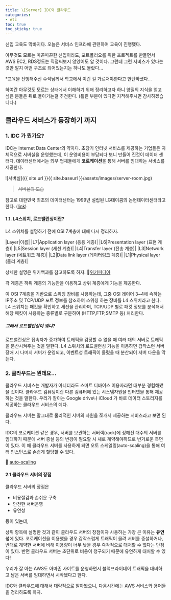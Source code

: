 ```yaml
---
title: \[Server] IDC와 클라우드
categories:
- etc
toc: true
toc_sticky: true
---
```


신입 교육도 막바지다. 오늘은 서비스 인프라에 관련하여 교육이 진행됐다.

아무것도 모르는 따끈따끈한 신입이라도, 포트폴리오를 위한 프로젝트를 만들면서 AWS EC2, RDS정도는 직접써보지 않았어도 알 것이다.
그런데 그런 서비스가 있다는 것만 알지 어떤 구조로 되어있는지는 하나도 몰랐다...

*교육을 진행해주신 수석님께서 학교에서 이런 걸 가르쳐야한다고 한탄하셨다...

하여간 아무것도 모르는 상태에서 이해하기 위해 정리하고자 하니 양질의 지식을 얻고 싶은 분들은 뒤로 돌아가는걸 추천한다. (틀린 부분이 있다면 지적해주시면 감사하겠습니다.)

## 클라우드 서비스가 등장하기 까지

### 1. IDC 가 뭔가요?

IDC는 Internet Data Center의 약자다. 초창기 인터넷 서비스를 제공하는 기업들은 자체적으로 서버실을 운영했는데, 이 운영비용이 부담되다 보니 만들어 진것이 데이터 센터다. 데이터센터에서는 외부 업체들에게 **코로케이션**을 통해 서버를 임대하는 서비스를 제공한다.


![서버실]({{ site.url }}{{ site.baseurl }}/assets/images/server-room.jpg)

> <strike>서버실의 모습</strike>


참고로 대한민국 최초의 데이터센터는 1999년 설립된 LG데이콤의 논현데이터센터라고 한다. (<a href="http://www.ddaily.co.kr/m/m_article/?no=55468">link</a>)<br>

#### 1.1. L4스위치, 로드밸런싱이란?

L4 스위치를 설명하기 전에 OSI 7계층에 대해 다시 정리하자.

|Layer|이름|
|L7|Application layer (응용 계층)|
|L6|Presentation layer (표현 계층)|
|L5|Session layer (세션 계층)|
|L4|Transfer layer (전송 계층)|
|L3|Network layer (네트워크 계층)|
|L2|Data link layer (데이터링크 계층)|
|L1|Physical layer (물리 계층)|

상세한 설명은 위키백과를 참고하도록 하자. 🔗<a href="https://ko.wikipedia.org/wiki/OSI_%EB%AA%A8%ED%98%95">위키피디아</a><br>

각 계층은 하위 계층의 기능만을 이용하고 상위 계층에게 기능을 제공한다.

이 OSI 7계층을 기반으로 스위칭 장비를 사용하는데, 그중 OSI 레이어 3~4에 속하는 IP주소 및 TCP/UDP 포트 정보를 참조하여 스위칭 하는 장비를 L4 스위치라고 한다.
L4 스위치는 패킷을 확인하고 세션을 관리하며, TCP/UDP 별로 패킷 정보를 분석해서 해당 패킷이 사용하는 종류별로 구분하여 (HTTP,FTP,SMTP 등) 처리한다.

##### **그래서 로드밸런싱이 뭐냐?**

로드밸런싱은 접속자가 증가하여 트래픽을 감당할 수 없을 때 여러 대의 서버로 트래픽을 분산시켜주는 것을 말한다.
L4 스위치의 로드밸런싱 기능을 이용하면 갑작스런 서버 장애 시 나머지 서버가 운영되고, 이벤트성 트래픽이 몰렸을 때 분산되어 서버 다운을 막는다. 


### 2. 클라우드는 뭔데요...

클라우드 서비스는 개발자가 아니더라도 스마트 디바이스 이용자라면 대부분 경험해봤을 것이다. 클라우드 컴퓨팅이란 다른 컴퓨터에 있는 시스템자원을 인터넷을 통해 제공하는 것을 말한다. 우리가 잘아는 Google drive나 iCloud 가 바로 데이터 스토리지를 제공하는 클라우드 서비스의 예다.

클라우드 서버는 말그대로 물리적인 서버의 자원을 쪼개서 제공하는 서비스라고 보면 된다.

IDC의 코로케이션 같은 경우, 서버를 보관하는 서버랙(rack)에 정해진 대수의 서버를 임대하기 때문에 서버 증설 등의 변경이 필요할 시 새로 계약해야하므로 번거로운 측면이 있다. 이 때 클라우드 서버를 사용하게 되면 오토 스케일링(auto-scaling)을 통해 여러 인스턴스로 손쉽게 할당할 수 있다.

🔗 <a href="https://en.wikipedia.org/wiki/Autoscaling">auto-scaling</a><br>


#### 2.1 클라우드 서버의 장점

클라우드 서버의 장점은

- 비용절감과 손쉬운 구축
- 안전한 서버운영
- 유연성

등이 있는데,

상위 항목에 설명한 것과 같이 클라우드 서버의 장점이자 사용하는 가장 큰 이유는 **유연성**에 있다. 코로케이션을 이용했을 경우 갑작스럽게 트래픽이 몰려 서버를 증설하거나, 반대로 계약한 서버에 비해 이용량이 너무 낮을 경우 즉각적으로 대처할 수 없다는 단점이 있다. 반면 클라우드 서버는 초단위로 비용이 청구되기 때문에 유연하게 대처할 수 있다!

우리가 잘 아는 AWS도 아마존 사이트를 운영하면서 블랙프라이데이 트래픽을 대비하고 남은 서버를 임대하면서 시작됐다고 한다.

IDC와 클라우드에 대해서 대략적으로 알아봤으니, 다음시간에는 AWS 서비스와 용어들을 정리하도록 하자.